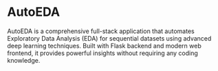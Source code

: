 # AutoEDA
AutoEDA is a comprehensive full-stack application that automates Exploratory Data Analysis (EDA) for sequential datasets using advanced deep learning techniques. Built with Flask backend and modern web frontend, it provides powerful insights without requiring any coding knowledge.
